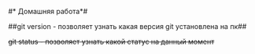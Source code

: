 #* Домашняя работа*#

##git version - позволяет узнать какая версия git установлена на пк##

~~git status - позволяет узнать какой статус на данный момент~~

